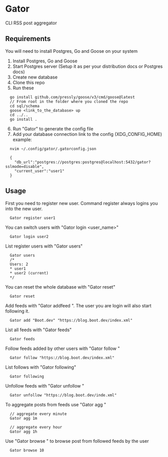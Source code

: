 # Gator

CLI RSS post aggregator

## Requirements

You will need to install Postgres, Go and Goose on your system

1. Install Postgres, Go and Goose
2. Start Postgres server (Setup it as per your distribution docs or Postgres docs)
3. Create new database
4. Clone this repo
5. Run these
```
  go install github.com/pressly/goose/v3/cmd/goose@latest
  // From root in the folder where you cloned the repo
  cd sql/schema
  goose <link_to_the_database> up
  cd ../..
  go install .
```
6. Run "Gator" to generate the config file
7. Add your database connection link to the config (XDG_CONFIG_HOME) example:
```
  nvim ~/.config/gator/.gatorconfig.json

  {
    "db_url":"postgres://postgres:postgres@localhost:5432/gator?sslmode=disable",
    "current_user":"user1"
  }
```

## Usage

First you need to register new user. Command register always logins you into the new user.

```
  Gator register user1
```

You can switch users with "Gator login <user_name>"

```
  Gator login user2
```

List register users with "Gator users"

```
  Gator users
  /*
  Users: 2
  * user1
  * user2 (current)
  */
```

You can reset the whole database with "Gator reset"

```
  Gator reset
```

Add feeds with "Gator addfeed <name> <url>". The user you are login will also start following it.

```
  Gator add "Boot.dev" "https://blog.boot.dev/index.xml"
```

List all feeds with "Gator feeds"

```
  Gator feeds
```

Follow feeds added by other users with "Gator follow <url>"

```
  Gator follow "https://blog.boot.dev/index.xml"
```

List follows with "Gator following"

```
  Gator following
```

Unfollow feeds with "Gator unfollow <url>"

```
  Gator unfollow "https://blog.boot.dev/inde.xml"
```

To aggregate posts from feeds use "Gator agg <interval>"

```
  // aggregate every minute
  Gator agg 1m

  // aggregate every hour
  Gator agg 1h
```

Use "Gator browse <limit>" to browse post from followed feeds by the user 

```
  Gator browse 10
```
